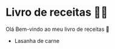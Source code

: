 # Livro de receitas :woman_cook:

Olá Bem-vindo ao meu livro de receitas :cake:

- Lasanha de carne

